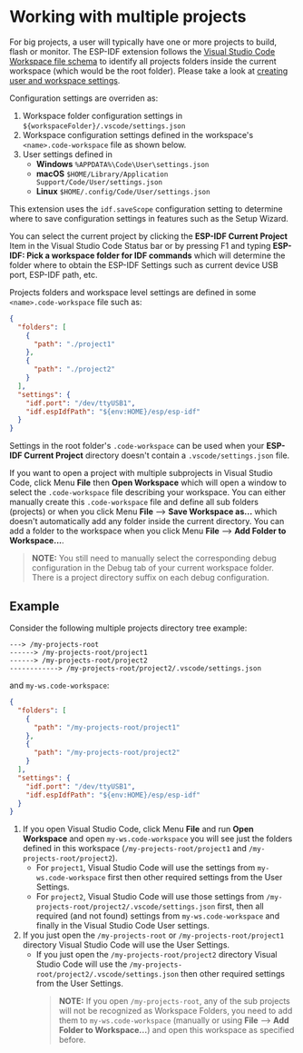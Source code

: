 # Working with multiple projects

For big projects, a user will typically have one or more projects to build, flash or monitor. The ESP-IDF extension follows the [Visual Studio Code Workspace file schema](https://code.visualstudio.com/docs/editor/multi-root-workspaces#_workspace-file-schema) to identify all projects folders inside the current workspace (which would be the root folder). Please take a look at [creating user and workspace settings](https://code.visualstudio.com/docs/getstarted/settings#_creating-user-and-workspace-settings).

Configuration settings are overriden as:

1. Workspace folder configuration settings in `${workspaceFolder}/.vscode/settings.json`
2. Workspace configuration settings defined in the workspace's `<name>.code-workspace` file as shown below.
3. User settings defined in
   - **Windows** `%APPDATA%\Code\User\settings.json`
   - **macOS** `$HOME/Library/Application Support/Code/User/settings.json`
   - **Linux** `$HOME/.config/Code/User/settings.json`

This extension uses the `idf.saveScope` configuration setting to determine where to save configuration settings in features such as the Setup Wizard.

You can select the current project by clicking the **ESP-IDF Current Project** Item in the Visual Studio Code Status bar or by pressing F1 and typing **ESP-IDF: Pick a workspace folder for IDF commands** which will determine the folder where to obtain the ESP-IDF Settings such as current device USB port, ESP-IDF path, etc.

Projects folders and workspace level settings are defined in some `<name>.code-workspace` file such as:

```JSON
{
  "folders": [
    {
      "path": "./project1"
    },
    {
      "path": "./project2"
    }
  ],
  "settings": {
    "idf.port": "/dev/ttyUSB1",
    "idf.espIdfPath": "${env:HOME}/esp/esp-idf"
  }
}
```

Settings in the root folder's `.code-workspace` can be used when your **ESP-IDF Current Project** directory doesn't contain a `.vscode/settings.json` file.

If you want to open a project with multiple subprojects in Visual Studio Code, click Menu **File** then **Open Workspace** which will open a window to select the `.code-workspace` file describing your workspace.
You can either manually create this `.code-workspace` file and define all sub folders (projects) or when you click Menu **File** --> **Save Workspace as...** which doesn't automatically add any folder inside the current directory.
You can add a folder to the workspace when you click Menu **File** --> **Add Folder to Workspace...**.

> **NOTE:** You still need to manually select the corresponding debug configuration in the Debug tab of your current workspace folder. There is a project directory suffix on each debug configuration.

## Example

Consider the following multiple projects directory tree example:

```
---> /my-projects-root
------> /my-projects-root/project1
------> /my-projects-root/project2
------------> /my-projects-root/project2/.vscode/settings.json
```

and `my-ws.code-workspace`:

```json
{
  "folders": [
    {
      "path": "/my-projects-root/project1"
    },
    {
      "path": "/my-projects-root/project2"
    }
  ],
  "settings": {
    "idf.port": "/dev/ttyUSB1",
    "idf.espIdfPath": "${env:HOME}/esp/esp-idf"
  }
}
```

1. If you open Visual Studio Code, click Menu **File** and run **Open Workspace** and open `my-ws.code-workspace` you will see just the folders defined in this workspace (`/my-projects-root/project1` and `/my-projects-root/project2`).
   - For `project1`, Visual Studio Code will use the settings from `my-ws.code-workspace` first then other required settings from the User Settings.
   - For `project2`, Visual Studio Code will use those settings from `/my-projects-root/project2/.vscode/settings.json` first, then all required (and not found) settings from `my-ws.code-workspace` and finally in the Visual Studio Code User settings.
2. If you just open the `/my-projects-root` or `/my-projects-root/project1` directory Visual Studio Code will use the User Settings.
   - If you just open the `/my-projects-root/project2` directory Visual Studio Code will use the `/my-projects-root/project2/.vscode/settings.json` then other required settings from the User Settings.
     > **NOTE:** If you open `/my-projects-root`, any of the sub projects will not be recognized as Workspace Folders, you need to add them to `my-ws.code-workspace` (manually or using **File** --> **Add Folder to Workspace...**) and open this workspace as specified before.
